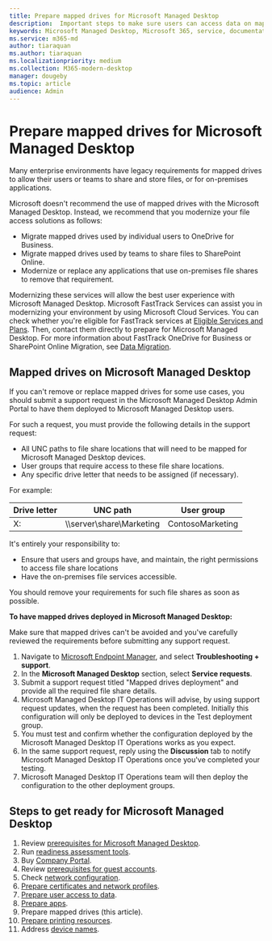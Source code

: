 ```yaml
---
title: Prepare mapped drives for Microsoft Managed Desktop 
description:  Important steps to make sure users can access data on mapped drives
keywords: Microsoft Managed Desktop, Microsoft 365, service, documentation
ms.service: m365-md
author: tiaraquan
ms.author: tiaraquan
ms.localizationpriority: medium
ms.collection: M365-modern-desktop
manager: dougeby
ms.topic: article
audience: Admin
---
```


# Prepare mapped drives for Microsoft Managed Desktop

Many enterprise environments have legacy requirements for mapped drives to allow their users or teams to share and store files, or for on-premises applications.

Microsoft doesn't recommend the use of mapped drives with the Microsoft Managed Desktop. Instead, we recommend that you modernize your file access solutions as follows:
  
- Migrate mapped drives used by individual users to OneDrive for Business.
- Migrate mapped drives used by teams to share files to SharePoint Online.
- Modernize or replace any applications that use on-premises file shares to remove that requirement.
  
Modernizing these services will allow the best user experience with Microsoft Managed Desktop. Microsoft FastTrack Services can assist you in modernizing your environment by using Microsoft Cloud Services. You can check whether you're eligible for FastTrack services at [Eligible Services and Plans](/fasttrack/m365-eligible-services-and-plans). Then, contact them directly to prepare for Microsoft Managed Desktop. For more information about FastTrack OneDrive for Business or SharePoint Online Migration, see [Data Migration](/fasttrack/o365-data-migration).

## Mapped drives on Microsoft Managed Desktop

If you can't remove or replace mapped drives for some use cases, you should submit a support request in the Microsoft Managed Desktop Admin Portal to have them deployed to Microsoft Managed Desktop users.

For such a request, you must provide the following details in the support request:

- All UNC paths to file share locations that will need to be mapped for Microsoft Managed Desktop devices.
- User groups that require access to these file share locations.
- Any specific drive letter that needs to be assigned (if necessary).

For example:

| Drive letter | UNC path | User group |
|--------------|----------|------------|
| X:  | \\\server\share\Marketing | ContosoMarketing |

It's entirely your responsibility to:

- Ensure that users and groups have, and maintain, the right permissions to access file share locations
- Have the on-premises file services accessible.

You should remove your requirements for such file shares as soon as possible.

**To have mapped drives deployed in Microsoft Managed Desktop:**

Make sure that mapped drives can't be avoided and you've carefully reviewed the requirements before submitting any support request.

1. Navigate to [Microsoft Endpoint Manager](https://endpoint.microsoft.com/), and select **Troubleshooting + support**.
1. In the **Microsoft Managed Desktop** section, select **Service requests**.
1. Submit a support request titled "Mapped drives deployment" and provide all the required file share details.  
1. Microsoft Managed Desktop IT Operations will advise, by using support request updates, when the request has been completed. Initially this configuration will only be deployed to devices in the Test deployment group.  
1. You must test and confirm whether the configuration deployed by the Microsoft Managed Desktop IT Operations works as you expect.
1. In the same support request, reply using the **Discussion** tab to notify Microsoft Managed Desktop IT Operations once you've completed your testing.  
1. Microsoft Managed Desktop IT Operations team will then deploy the configuration to the other deployment groups.

## Steps to get ready for Microsoft Managed Desktop

1. Review [prerequisites for Microsoft Managed Desktop](prerequisites.md).
1. Run [readiness assessment tools](readiness-assessment-tool.md).
1. Buy [Company Portal](../get-started/company-portal.md).
1. Review [prerequisites for guest accounts](guest-accounts.md).
1. Check [network configuration](network.md).
1. [Prepare certificates and network profiles](certs-wifi-lan.md).
1. [Prepare user access to data](authentication.md).
1. [Prepare apps](apps.md).
1. Prepare mapped drives (this article).
1. [Prepare printing resources](printing.md).
1. Address [device names](address-device-names.md).

